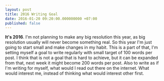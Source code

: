 ```yaml
---
layout: post
title: 2016 Writing Goal
date: 2016-01-20 09:20:00.000000000 +07:00
published: false
---
```

****It's 2016****. I'm not planning to make any big resolution this year, as big resolution usually will never become something real. So this year I'm just going to start small and make changes in my habit. This is a part of that, I'm setting myself a goal to write regularly with small target of 100 words per post. I think that is not a goal that is hard to achieve, but it can be expanded from that, next week it might become 200 words per post. Also to write as if I'm writing for myself, what would I read out there on the internet. What would interest me, instead of thinking what would interest other first.